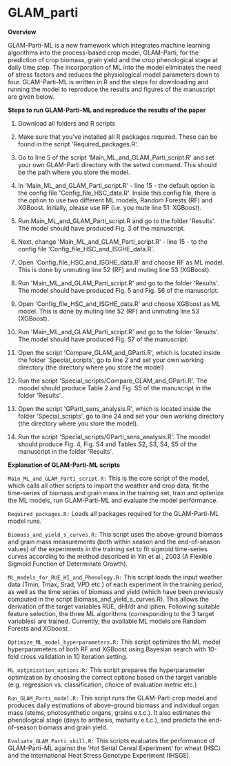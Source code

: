 # GLAM_parti

**Overview**

GLAM-Parti-ML is a new framework which integrates machine learning algorithms into the process-based crop model, GLAM-Parti, for the prediction of crop biomass, grain yield and the crop phenological stage at daily time step. The incorporation of ML into the model eliminates the need of stress factors and reduces the physiological model parameters down to four. GLAM-Parti-ML is written in R and the steps for downloading and running the model to reproduce the results and figures of the manuscript are given below.  

**Steps to run GLAM-Parti-ML and reproduce the results of the paper**

1. Download all folders and R scripts

2. Make sure that you've installed all R packages required. These can be found in the script 'Required_packages.R'.

3. Go to line 5 of the script 'Main_ML_and_GLAM_Parti_script.R' and set your own GLAM-Parti directory with the setwd command. This should be the path where you store the model.

4. In 'Main_ML_and_GLAM_Parti_script.R' - line 15 - the default option is the config file 'Config_file_HSC_data.R'. Inside this config file, there is the option to use two different ML models, Random Forests (RF) and XGBoost. Initially, please use RF (i.e. you mute line 51: XGBoost).  

5. Run Main_ML_and_GLAM_Parti_script.R and go to the folder 'Results'. The model should have produced Fig. 3 of the manuscript.

6. Next, change 'Main_ML_and_GLAM_Parti_script.R' - line 15 - to the config file 'Config_file_HSC_and_ISGHE_data.R'.

7. Open 'Config_file_HSC_and_ISGHE_data.R' and choose RF as ML model. This is done by unmuting line 52 (RF) and muting line 53 (XGBoost).

8. Run 'Main_ML_and_GLAM_Parti_script.R' and go to the folder 'Results'. The model should have produced Fig. 5 and Fig. S6 of the manuscript.

9. Open 'Config_file_HSC_and_ISGHE_data.R' and choose XGBoost as ML model. This is done by muting line 52 (RF) and unmuting line 53 (XGBoost).

10. Run 'Main_ML_and_GLAM_Parti_script.R' and go to the folder 'Results'. The model should have produced Fig. S7 of the manuscript.

11. Open the script 'Compare_GLAM_and_GParti.R', which is located inside the folder 'Special_scripts', go to line 2 and set your own working directory (the directory where you store the model) 

11. Run the script 'Special_scripts/Compare_GLAM_and_GParti.R'. The moodel should produce Table 2 and Fig. S5 of the manuscript in the folder 'Results'.

12. Open the script 'GParti_sens_analysis.R', which is located inside the folder 'Special_scripts', go to line 24 and set your own working directory (the directory where you store the model). 

13. Run the script 'Special_scripts/GParti_sens_analysis.R'. The moodel should produce Fig. 4, Fig. S4 and Tables S2, S3, S4, S5 of the manuscript in the folder 'Results'.



**Explanation of GLAM-Parti-ML scripts**

`Main_ML_and_GLAM_Parti_script.R:` This is the core script of the model, which calls all other scripts to import the weather and crop data, fit the time-series of biomass and grain mass in the training set, train and optimize the ML models, run GLAM-Parti-ML and evaluate the model performance.

`Required_packages.R:` Loads all packages required for the GLAM-Parti-ML model runs.

`Biomass_and_yield_s_curves.R:` This script uses the above-ground biomass and grain mass measurements (both within season and the end-of-season values) of the experiments in the training set to fit sigmoid time-series curves according to the method described in Yin et al., 2003 (A Flexible Sigmoid Function of Determinate Growth).

`ML_models_for_RUE_HI_and_Phenology.R:` This script loads the input weather data (Tmin, Tmax, Srad, VPD etc.) of each experiment in the training period, as well as the time series of biomass and yield (which have been previously computed in the script Biomass_and_yield_s_curves.R). This allows the derivation of the target variables RUE, dHI/dt and iphen. Following suitable feature selection, the three ML algorithms (corresponding to the 3 target variables) are trained. Currently, the available ML models are Random Forests and XGboost. 

`Optimize_ML_model_hyperparameters.R:` This script optimizes the ML model hyperparameters of both RF and XGBoost using Bayesian search with 10-fold cross validation in 10 iteration setting.

`ML_optimization_options.R:` This script prepares the hyperparameter optimization by choosing the correct options based on the target variable (e.g. regression vs. classification, choice of evaluation metric etc.)  

`Run_GLAM_Parti_model.R:` This script runs the GLAM-Parti crop model and produces daily estimations of above-ground biomass and individual organ mass (stems, photosynthetic organs, grains e.t.c.). It also estimates the phenological stage (days to anthesis, maturity e.t.c.), and predicts the end-of-season biomass and grain yield.

`Evaluate_GLAM_Parti_skill.R:` This scripts evaluates the performance of GLAM-Parti-ML against the ‘Hot Serial Cereal Experiment’ for wheat (HSC) and the International Heat Stress Genotype Experiment (IHSGE). 
